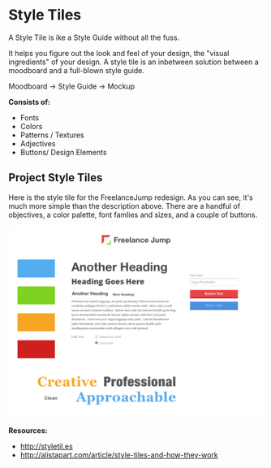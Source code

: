 # Style Tiles
A Style Tile is ike a Style Guide without all the fuss.

It helps you figure out the look and feel of your design, the "visual ingredients" of your design.
A style tile is an inbetween solution between a moodboard and a full-blown style guide.

Moodboard → Style Guide → Mockup

**Consists of:**
- Fonts
- Colors
- Patterns / Textures
- Adjectives
- Buttons/ Design Elements


## Project Style Tiles

Here is the style tile for the FreelanceJump redesign. As you can see, it's much more simple than the description above. There are a handful of objectives, a color palette, font famlies and sizes, and a couple of buttons.

![](Style-Tile.png)


**Resources:**
- http://styletil.es
- http://alistapart.com/article/style-tiles-and-how-they-work

